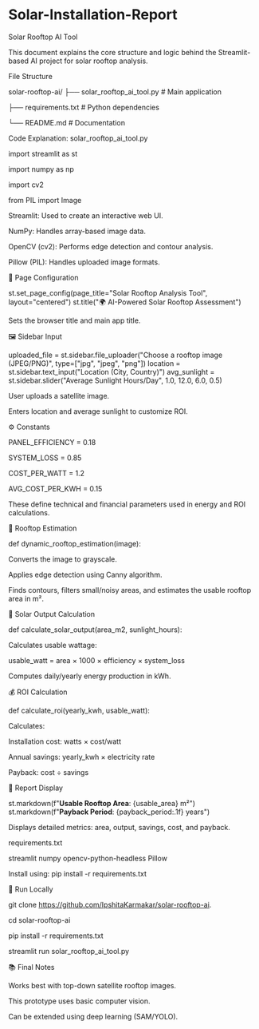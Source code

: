 # Solar-Installation-Report
Solar Rooftop AI Tool

This document explains the core structure and logic behind the Streamlit-based AI project for solar rooftop analysis.

File Structure

solar-rooftop-ai/
├── solar_rooftop_ai_tool.py     # Main application

├── requirements.txt             # Python dependencies

└── README.md                    # Documentation

Code Explanation: solar_rooftop_ai_tool.py

import streamlit as st

import numpy as np

import cv2

from PIL import Image

Streamlit: Used to create an interactive web UI.

NumPy: Handles array-based image data.

OpenCV (cv2): Performs edge detection and contour analysis.

Pillow (PIL): Handles uploaded image formats.

📍 Page Configuration

st.set_page_config(page_title="Solar Rooftop Analysis Tool", layout="centered")
st.title("🌍 AI-Powered Solar Rooftop Assessment")

Sets the browser title and main app title.

🖼️ Sidebar Input

uploaded_file = st.sidebar.file_uploader("Choose a rooftop image (JPEG/PNG)", type=["jpg", "jpeg", "png"])
location = st.sidebar.text_input("Location (City, Country)")
avg_sunlight = st.sidebar.slider("Average Sunlight Hours/Day", 1.0, 12.0, 6.0, 0.5)

User uploads a satellite image.

Enters location and average sunlight to customize ROI.

⚙️ Constants

PANEL_EFFICIENCY = 0.18

SYSTEM_LOSS = 0.85

COST_PER_WATT = 1.2

AVG_COST_PER_KWH = 0.15

These define technical and financial parameters used in energy and ROI calculations.

📏 Rooftop Estimation

def dynamic_rooftop_estimation(image):

Converts the image to grayscale.

Applies edge detection using Canny algorithm.

Finds contours, filters small/noisy areas, and estimates the usable rooftop area in m².

🔋 Solar Output Calculation

def calculate_solar_output(area_m2, sunlight_hours):

Calculates usable wattage:

usable_watt = area × 1000 × efficiency × system_loss

Computes daily/yearly energy production in kWh.

💰 ROI Calculation

def calculate_roi(yearly_kwh, usable_watt):

Calculates:

Installation cost: watts × cost/watt

Annual savings: yearly_kwh × electricity rate

Payback: cost ÷ savings

🧾 Report Display

st.markdown(f"**Usable Rooftop Area**: {usable_area} m²")
st.markdown(f"**Payback Period**: {payback_period:.1f} years")

Displays detailed metrics: area, output, savings, cost, and payback.

requirements.txt

streamlit
numpy
opencv-python-headless
Pillow

Install using: pip install -r requirements.txt

🚀 Run Locally

git clone https://github.com/IpshitaKarmakar/solar-rooftop-ai.

cd solar-rooftop-ai

pip install -r requirements.txt

streamlit run solar_rooftop_ai_tool.py

📚 Final Notes

Works best with top-down satellite rooftop images.

This prototype uses basic computer vision.

Can be extended using deep learning (SAM/YOLO).
